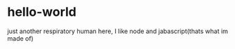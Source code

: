 # hello-world
just another respiratory
human here, I like node and jabascript(thats what im made of)
